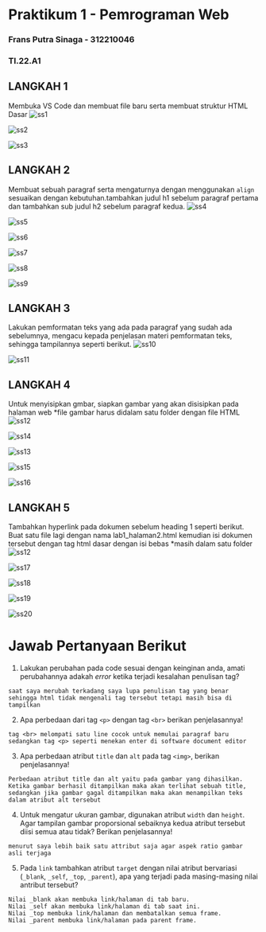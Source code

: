 # Praktikum 1 - Pemrograman Web
### Frans Putra Sinaga - 312210046
### TI.22.A1

## LANGKAH 1
Membuka VS Code dan membuat file baru serta membuat struktur HTML Dasar
![ss1](https://github.com/namasayafrans/Lab1Web/assets/115770839/fd619b9a-407d-4fe9-b83f-c1870c6bdccc)

![ss2](https://github.com/namasayafrans/Lab1Web/assets/115770839/70999607-3a50-454e-9332-eeeb473d02e7)

![ss3](https://github.com/namasayafrans/Lab1Web/assets/115770839/b6949146-15f7-4e8e-a962-4786ac54b4a8)

## LANGKAH 2
Membuat sebuah paragraf serta mengaturnya dengan menggunakan `align` sesuaikan dengan kebutuhan.tambahkan judul h1 sebelum paragraf pertama dan tambahkan sub judul h2 sebelum paragraf kedua.
![ss4](https://github.com/namasayafrans/Lab1Web/assets/115770839/442bcb82-3588-4cef-aa97-b4bebe97a9d1)

![ss5](https://github.com/namasayafrans/Lab1Web/assets/115770839/8d39678f-36ad-4db2-b145-35bbfcfc713c)

![ss6](https://github.com/namasayafrans/Lab1Web/assets/115770839/917d678d-ad3c-4923-a3f9-c7dd887a81fd)

![ss7](https://github.com/namasayafrans/Lab1Web/assets/115770839/065a387a-e0fa-43fb-aaba-71272189d08e)

![ss8](https://github.com/namasayafrans/Lab1Web/assets/115770839/2ac44967-f406-401f-a74c-8b100d676c8f)
  
![ss9](https://github.com/namasayafrans/Lab1Web/assets/115770839/ceea41d3-508b-4417-bd45-92e95b554c02)

## LANGKAH 3 
Lakukan pemformatan teks yang ada pada paragraf yang sudah ada sebelumnya, mengacu kepada penjelasan materi pemformatan teks, sehingga tampilannya seperti berikut.
![ss10](https://github.com/namasayafrans/Lab1Web/assets/115770839/5f7a4f7a-5dd9-41e9-b52c-5c2d19dd69ff)

![ss11](https://github.com/namasayafrans/Lab1Web/assets/115770839/2ff2fa59-a395-46a5-90af-333508d02d08)

## LANGKAH 4
Untuk menyisipkan gmbar, siapkan gambar yang akan disisipkan pada halaman web 
*file gambar harus didalam satu folder dengan file HTML
![ss12](https://github.com/namasayafrans/Lab1Web/assets/115770839/c529dd19-f297-4e0d-99ce-77140a06f14d)

![ss14](https://github.com/namasayafrans/Lab1Web/assets/115770839/36307e33-a3f7-41a6-be7b-71770cebc64e)

![ss13](https://github.com/namasayafrans/Lab1Web/assets/115770839/84026f86-cfea-486a-bc50-6e31195f49e3)

![ss15](https://github.com/namasayafrans/Lab1Web/assets/115770839/20d339ac-62b9-4a05-a274-70464c1f4af1)

![ss16](https://github.com/namasayafrans/Lab1Web/assets/115770839/0b9a5d9f-2fc7-45d6-adcd-63114345cd33)

## LANGKAH 5
Tambahkan hyperlink pada dokumen sebelum heading 1 seperti berikut.
Buat satu file lagi dengan nama lab1_halaman2.html kemudian isi dokumen tersebut dengan tag html dasar dengan isi bebas
*masih dalam satu folder
![ss12](https://github.com/namasayafrans/Lab1Web/assets/115770839/4c5c9300-e2ed-454b-b78e-0812a89c78f2)

![ss17](https://github.com/namasayafrans/Lab1Web/assets/115770839/980841bb-22fe-4cdc-be01-bd7316bd59f4)

![ss18](https://github.com/namasayafrans/Lab1Web/assets/115770839/657b00f2-5b18-4c2f-be81-2ac0946cc8ac)

![ss19](https://github.com/namasayafrans/Lab1Web/assets/115770839/ef07e03a-b09b-4dcd-85d2-77c5591a30df)

![ss20](https://github.com/namasayafrans/Lab1Web/assets/115770839/1596bd10-fee7-4415-bf95-71dab8f346ee)

# Jawab Pertanyaan Berikut
1. Lakukan perubahan pada code sesuai dengan keinginan anda, amati perubahannya adakah _error_ ketika terjadi kesalahan penulisan tag?
```
saat saya merubah terkadang saya lupa penulisan tag yang benar sehingga html tidak mengenali tag tersebut tetapi masih bisa di tampilkan  
```
2. Apa perbedaan dari tag `<p>` dengan tag `<br>` berikan penjelasannya!
```
tag <br> melompati satu line cocok untuk memulai paragraf baru sedangkan tag <p> seperti menekan enter di software document editor 
```
3. Apa perbedaan atribut `title` dan `alt` pada tag `<img>`, berikan penjelasannya!
```
Perbedaan atribut title dan alt yaitu pada gambar yang dihasilkan. Ketika gambar berhasil ditampilkan maka akan terlihat sebuah title, sedangkan jika gambar gagal ditampilkan maka akan menampilkan teks dalam atribut alt tersebut
```
4. Untuk mengatur ukuran gambar, digunakan atribut `width` dan `height`. Agar tampilan gambar proporsional sebaiknya kedua atribut tersebut diisi semua atau tidak? Berikan penjelasannya!
```
menurut saya lebih baik satu attribut saja agar aspek ratio gambar asli terjaga 
```
5. Pada `link` tambahkan atribut `target` dengan nilai atribut bervariasi (`_blank`, `_self`, `_top`, `_parent`), apa yang terjadi pada masing-masing nilai antribut tersebut?
```
Nilai _blank akan membuka link/halaman di tab baru.
Nilai _self akan membuka link/halaman di tab saat ini.
Nilai _top membuka link/halaman dan membatalkan semua frame.
Nilai _parent membuka link/halaman pada parent frame.
```
